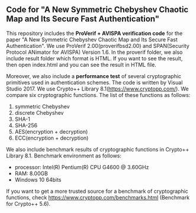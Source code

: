 ## Code for "A New Symmetric Chebyshev Chaotic Map and Its Secure Fast Authentication"

This repository includes the **ProVerif + AVISPA verification code** for the paper "A New Symmetric Chebyshev Chaotic Map and Its Secure Fast Authentication". We use ProVerif 2.00(proverifbsd2.00) and SPAN(Security Protocol ANimator for AVISPA) Version 1.6. In the proverif folder, we also include result folder which format is HTML. If you want to see the result, then open index.html and you can see the result in HTML file.

Moreover, we also include a **performance test** of several cryptographic primitives used in authentication schemes. The code is written by Visual Studio 2017. We use Crypto++ Library 8.1(https://www.cryptopp.com/). We compare six cryptographic functions. The list of these functions as follows:
1. symmetric Chebyshev
1. discrete Chebyshev
1. SHA-1
1. SHA-256
1. AES(encryption + decryption)
1. ECC(encryption + decryption)

We also include benchmark results of cryptographic functions in Crypto++ Library 8.1. Benchmark environment as follows:
* processor: Intel(R) Pentium(R) CPU G4600 @ 3.60GHz
* RAM: 8.00GB
* Windows 10 64bits

If you want to get a more trusted source for a benchmark of cryptographic functions, check https://www.cryptopp.com/benchmarks.html (Benchmark for Crypto++ 5.6). 
